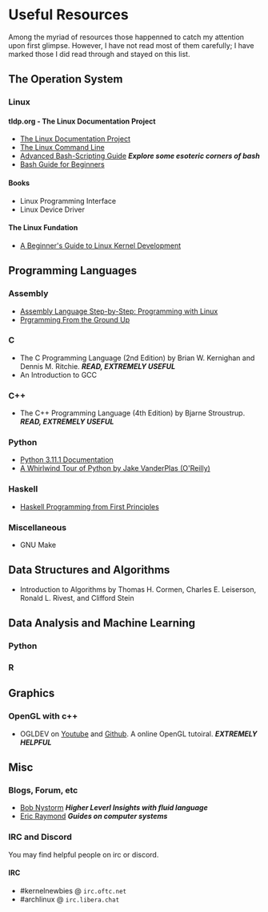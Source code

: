 # Useful Resources

Among the myriad of resources those happenned to catch my attention upon first glimpse. However, I have not read most of them carefully; I have marked those I did read through and stayed on this list.

## The Operation System

### Linux

#### tldp.org - The Linux Documentation Project

* [The Linux Documentation Project](http://tldp.org/)
* [The Linux Command Line](http://tldp.org/LDP/abs/html/index.html)
* [Advanced Bash-Scripting Guide](http://tldp.org/LDP/abs/html/index.html)  ***Explore some esoteric corners of bash***
* [Bash Guide for Beginners](http://tldp.org/LDP/Bash-Beginners-Guide/html/index.html)

#### Books

* Linux Programming Interface
* Linux Device Driver

#### The Linux Fundation 

* [A Beginner's Guide to Linux Kernel Development](https://training.linuxfoundation.org/training/a-beginners-guide-to-linux-kernel-development-lfd103/)

## Programming Languages

### Assembly

* [Assembly Language Step-by-Step: Programming with Linux](http://www.tldp.org/HOWTO/Assembly-Primer/index.html)
* [Prgramming From the Ground Up](http://download-mirror.savannah.gnu.org/releases/pgubook/ProgrammingGroundUp-1-0-booksize.pdf)

### C 

 * The C Programming Language (2nd Edition) by Brian W. Kernighan and Dennis M. Ritchie. ***READ, EXTREMELY USEFUL***
 * An Introduction to GCC

### C++

 * The C++ Programming Language (4th Edition) by Bjarne Stroustrup. ***READ, EXTREMELY USEFUL***

### Python

* [Python 3.11.1 Documentation](https://docs.python.org/3/)
* [A Whirlwind Tour of Python by Jake VanderPlas (O'Reilly)](https://jakevdp.github.io/WhirlwindTourOfPython/)

### Haskell

* [Haskell Programming from First Principles](http://haskellbook.com/)

### Miscellaneous

* GNU Make

## Data Structures and Algorithms

* Introduction to Algorithms by Thomas H. Cormen, Charles E. Leiserson, Ronald L. Rivest, and Clifford Stein

## Data Analysis and Machine Learning

### Python 

### R

## Graphics 

### OpenGL with c++

* OGLDEV on [Youtube](https://www.youtube.com/@OGLDEV) and [Github](https://github.com/emeiri/ogldev.git). A online OpenGL tutoiral. ***EXTREMELY HELPFUL***

## Misc

### Blogs, Forum, etc

* [Bob Nystorm](https://journal.stuffwithstuff.com/2015/09/08/the-hardest-program-ive-ever-written/)  ***Higher Leverl Insights with fluid language***
* [Eric Raymond](http://catb.org/~esr/faqs/) ***Guides on computer systems***

### IRC and Discord

You may find helpful people on irc or discord.

#### IRC 

* #kernelnewbies @ `irc.oftc.net`
* #archlinux @ `irc.libera.chat`
